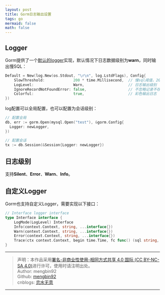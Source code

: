 ```yaml
---
layout: post
title: Gorm日志输出设置
tags: go
mermaid: false
math: false
---  
```


## Logger

Gorm提供了一个[默认的logger](https://pkg.go.dev/gorm.io/gorm/logger)实现，默认情况下日志数据级别为**warn**，同时输出慢SQL：  

```go
Default = New(log.New(os.Stdout, "\r\n", log.LstdFlags), Config{
	SlowThreshold:             200 * time.Millisecond,  // 慢sql阈值，200ms
	LogLevel:                  Warn,                    // 日志输出级别
	IgnoreRecordNotFoundError: false,                   // 不忽略记录不存在的错误
	Colorful:                  true,                    // 彩色输出日志
})
```  

log配置可以全局配置，也可以配置为会话级别：  

```go
// 配置全局
db, err := gorm.Open(mysql.Open("test"), &gorm.Config{
  Logger: newLogger,
})

// 配置会话
tx := db.Session(&Session{Logger: newLogger})
```

## 日志级别  

支持**Silent**、**Error**、**Warn**、**Info**。  

## 自定义Logger  

Gorm也支持自定义Logger，需要实现以下接口：  

```go
// Interface logger interface
type Interface interface {
	LogMode(LogLevel) Interface
	Info(context.Context, string, ...interface{})
	Warn(context.Context, string, ...interface{})
	Error(context.Context, string, ...interface{})
	Trace(ctx context.Context, begin time.Time, fc func() (sql string, rowsAffected int64), err error)
}
```

---

> 声明：本作品采用[署名-非商业性使用-相同方式共享 4.0 国际 (CC BY-NC-SA 4.0)](https://creativecommons.org/licenses/by-nc-sa/4.0/deed.zh)进行许可，使用时请注明出处。  
> Author: mengbin92  
> Github: [mengbin92](https://mengbin92.github.io/)  
> cnblogs: [恋水无意](https://www.cnblogs.com/lianshuiwuyi/)  

---
